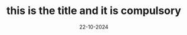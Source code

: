 ---
title: this is the title and it is compulsory
tags: #life,#vision
date: 22-10-2024
desc: "asdlfkjasld"
header: gpu_compute-2
---